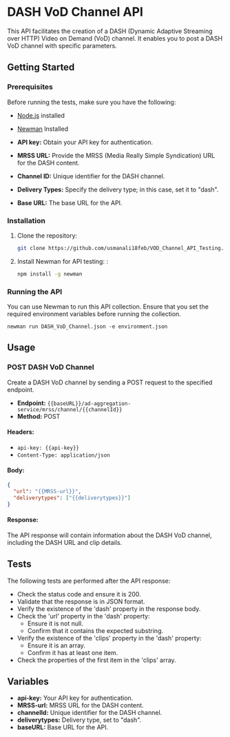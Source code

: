 # DASH VoD Channel API

This API facilitates the creation of a DASH (Dynamic Adaptive Streaming over HTTP) Video on Demand (VoD) channel. It enables you to post a DASH VoD channel with specific parameters.

## Getting Started

### Prerequisites

Before running the tests, make sure you have the following:

- [Node.js](https://nodejs.org/) installed
- [Newman](https://learning.postman.com/docs/collections/using-newman-cli/installing-running-newman/) Installed





- **API key:** Obtain your API key for authentication.
- **MRSS URL:** Provide the MRSS (Media Really Simple Syndication) URL for the DASH content.
- **Channel ID:** Unique identifier for the DASH channel.
- **Delivery Types:** Specify the delivery type; in this case, set it to "dash".
- **Base URL:** The base URL for the API.

### Installation
1. Clone the repository:

    ```bash
    git clone https://github.com/usmanali18feb/VOD_Channel_API_Testing.git
    ```

2. Install Newman for API testing:
:

    ```bash
    npm install -g newman
    ```

### Running the API

You can use Newman to run this API collection. Ensure that you set the required environment variables before running the collection.

    newman run DASH_VoD_Channel.json -e environment.json


## Usage

### POST DASH VoD Channel
Create a DASH VoD channel by sending a POST request to the specified endpoint.

- **Endpoint:** `{{baseURL}}/ad-aggregation-service/mrss/channel/{{channelId}}`
- **Method:** POST

#### Headers:
- `api-key: {{api-key}}`
- `Content-Type: application/json`

#### Body:

```json
{
  "url": "{{MRSS-url}}",
  "deliverytypes": ["{{deliverytypes}}"]
}
```

#### Response:
The API response will contain information about the DASH VoD channel, including the DASH URL and clip details.

## Tests
The following tests are performed after the API response:

- Check the status code and ensure it is 200.
- Validate that the response is in JSON format.
- Verify the existence of the 'dash' property in the response body.
- Check the 'url' property in the 'dash' property:
  - Ensure it is not null.
  - Confirm that it contains the expected substring.
- Verify the existence of the 'clips' property in the 'dash' property:
  - Ensure it is an array.
  - Confirm it has at least one item.
- Check the properties of the first item in the 'clips' array.

## Variables
- **api-key:** Your API key for authentication.
- **MRSS-url:** MRSS URL for the DASH content.
- **channelId:** Unique identifier for the DASH channel.
- **deliverytypes:** Delivery type, set to "dash".
- **baseURL:** Base URL for the API.
